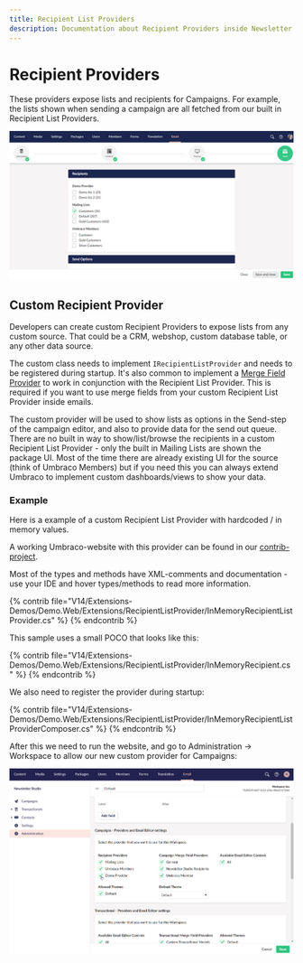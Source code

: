 ```yaml
---
title: Recipient List Providers
description: Documentation about Recipient Providers inside Newsletter Studio
---
```

# Recipient Providers
These providers expose lists and recipients for Campaigns. For example, the lists shown when sending a campaign are all fetched from our built in Recipient List Providers.

![Choose recipients when sending campaigns](/media/campaigns-choose-recipients.png)

## Custom Recipient Provider
Developers can create custom Recipient Providers to expose lists from any custom source. That could be a CRM, webshop, custom database table, or any other data source.

The custom class needs to implement `IRecipientListProvider` and needs to be registered during startup. It's also common to implement a [Merge Field Provider](../develop/merge-field-providers.md) to work in conjunction with the Recipient List Provider. This is required if you want to use merge fields from your custom Recipient List Provider inside emails.

The custom provider will be used to show lists as options in the Send-step of the campaign editor, and also to provide data for the send out queue. There are no built in way to show/list/browse the recipients in a custom Recipient List Provider - only the built in Mailing Lists are shown the package UI. Most of the time there are already existing UI for the source (think of Umbraco Members) but if you need this you can always extend Umbraco to implement custom dashboards/views to show your data.

### Example
Here is a example of a custom Recipient List Provider with hardcoded / in memory values.

A working Umbraco-website with this provider can be found in our [contrib-project](https://github.com/enkelmedia/NewsletterStudioContrib/tree/master/Newsletter%20Studio%20V14/Extensions-Demos).

Most of the types and methods have XML-comments and documentation - use your IDE and hover types/methods to read more information.

{% contrib file="V14/Extensions-Demos/Demo.Web/Extensions/RecipientListProvider/InMemoryRecipientListProvider.cs" %}
{% endcontrib %}

This sample uses a small POCO that looks like this:

{% contrib file="V14/Extensions-Demos/Demo.Web/Extensions/RecipientListProvider/InMemoryRecipient.cs" %}
{% endcontrib %}

We also need to register the provider during startup:

{% contrib file="V14/Extensions-Demos/Demo.Web/Extensions/RecipientListProvider/InMemoryRecipientListProviderComposer.cs" %}
{% endcontrib %}

After this we need to run the website, and go to Administration -> Workspace to allow our new custom provider for Campaigns:

![Activate provider in Workspace-admin](/media/develop--administration-workspace-recipient-list-providers.png)
